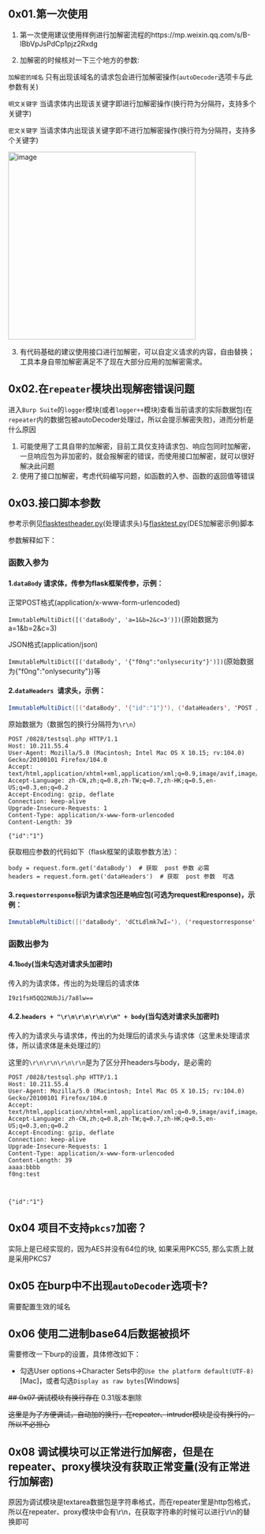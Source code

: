 ## 0x01.第一次使用

1. 第一次使用建议使用样例进行加解密流程的https://mp.weixin.qq.com/s/B-lBbVpJsPdCp1pjz2Rxdg

2. 加解密的时候核对一下三个地方的参数:

`加解密的域名` 只有出现该域名的请求包会进行加解密操作(`autoDecoder`选项卡与此参数有关)

`明文关键字` 当请求体内出现该关键字即进行加解密操作(换行符为分隔符，支持多个关键字)

`密文关键字` 当请求体内出现该关键字即不进行加解密操作(换行符为分隔符，支持多个关键字)

<img width="380" alt="image" src="https://user-images.githubusercontent.com/48286013/187074998-90ddce7f-7b65-4721-8803-2c5e82e16295.png">

3. 有代码基础的建议使用接口进行加解密，可以自定义请求的内容，自由替换；工具本身自带加解密满足不了现在大部分应用的加解密需求。



## 0x02.在`repeater`模块出现解密错误问题

进入`Burp Suite`的`logger`模块(或者`logger++`模块)查看当前请求的实际数据包(在`repeater`内的数据包被autoDecoder处理过，所以会提示解密失败)，进而分析是什么原因

1. 可能使用了工具自带的加解密，目前工具仅支持请求包、响应包同时加解密，一旦响应包为非加密的，就会报解密的错误，而使用接口加解密，就可以很好解决此问题
2. 使用了接口加解密，考虑代码编写问题，如函数的入参、函数的返回值等错误



## 0x03.接口脚本参数

参考示例见[flasktestheader.py](https://github.com/f0ng/autoDecoder/blob/main/flasktestheader.py)(处理请求头)与[flasktest.py](https://github.com/f0ng/autoDecoder/blob/main/flasktest.py)(DES加解密示例)脚本

参数解释如下：

### 函数入参为

#### 1.`dataBody` 请求体，传参为flask框架传参，示例：

正常POST格式(application/x-www-form-urlencoded)

`ImmutableMultiDict([('dataBody', 'a=1&b=2&c=3')])`(原始数据为a=1&b=2&c=3)

JSON格式(application/json)

`ImmutableMultiDict([('dataBody', '{"f0ng":"onlysecurity"}')])`(原始数据为{"f0ng":"onlysecurity"})等



#### 2.`dataHeaders `请求头，示例：

```java
ImmutableMultiDict([('dataBody', '{"id":"1"}'), ('dataHeaders', 'POST /0828/testsql.php HTTP/1.1\r\nHost: 10.211.55.4\r\nUser-Agent: Mozilla/5.0 (Macintosh; Intel Mac OS X 10.15; rv:104.0) Gecko/20100101 Firefox/104.0\r\nAccept: text/html,application/xhtml+xml,application/xml;q=0.9,image/avif,image/webp,*/*;q=0.8\r\nAccept-Language: zh-CN,zh;q=0.8,zh-TW;q=0.7,zh-HK;q=0.5,en-US;q=0.3,en;q=0.2\r\nAccept-Encoding: gzip, deflate\r\nConnection: keep-alive\r\nUpgrade-Insecure-Requests: 1\r\nContent-Type: application/x-www-form-urlencoded\r\nContent-Length: 39\r\n')])
```

原始数据为（数据包的换行分隔符为`\r\n`）

```
POST /0828/testsql.php HTTP/1.1
Host: 10.211.55.4
User-Agent: Mozilla/5.0 (Macintosh; Intel Mac OS X 10.15; rv:104.0) Gecko/20100101 Firefox/104.0
Accept: text/html,application/xhtml+xml,application/xml;q=0.9,image/avif,image/webp,*/*;q=0.8
Accept-Language: zh-CN,zh;q=0.8,zh-TW;q=0.7,zh-HK;q=0.5,en-US;q=0.3,en;q=0.2
Accept-Encoding: gzip, deflate
Connection: keep-alive
Upgrade-Insecure-Requests: 1
Content-Type: application/x-www-form-urlencoded
Content-Length: 39

{"id":"1"}
```

获取相应参数的代码如下（flask框架的读取参数方法）：

```
body = request.form.get('dataBody')  # 获取  post 参数 必需
headers = request.form.get('dataHeaders')  # 获取  post 参数  可选
```

#### 3.`requestorresponse`标识为请求包还是响应包(可选为request和response)，示例：
```Java
ImmutableMultiDict([('dataBody', 'dCtLdlmk7wI='), ('requestorresponse', 'response')])
```


### 函数出参为

#### 4.1`body`(当未勾选对请求头加密时)

传入的为请求体，传出的为处理后的请求体

```
I9z1fsH5QQ2NUbJi/7a8lw==
```



#### 4.2.`headers + "\r\n\r\n\r\n\r\n" + body`(当勾选对请求头加密时)

传入的为请求头与请求体，传出的为处理后的请求头与请求体（这里未处理请求体，所以请求体是未处理过的）

这里的`\r\n\r\n\r\n\r\n`是为了区分开headers与body，是必需的

```
POST /0828/testsql.php HTTP/1.1
Host: 10.211.55.4
User-Agent: Mozilla/5.0 (Macintosh; Intel Mac OS X 10.15; rv:104.0) Gecko/20100101 Firefox/104.0
Accept: text/html,application/xhtml+xml,application/xml;q=0.9,image/avif,image/webp,*/*;q=0.8
Accept-Language: zh-CN,zh;q=0.8,zh-TW;q=0.7,zh-HK;q=0.5,en-US;q=0.3,en;q=0.2
Accept-Encoding: gzip, deflate
Connection: keep-alive
Upgrade-Insecure-Requests: 1
Content-Type: application/x-www-form-urlencoded
Content-Length: 39
aaaa:bbbb
f0ng:test



{"id":"1"}
```


## 0x04 项目不支持`pkcs7`加密？

实际上是已经实现的，因为AES并没有64位的块, 如果采用PKCS5, 那么实质上就是采用PKCS7

## 0x05 在burp中不出现`autoDecoder`选项卡?

需要配置生效的域名

## 0x06 使用二进制base64后数据被损坏

需要修改一下burp的设置，具体修改如下：

- 勾选User options->Character Sets中的`Use the platform default(UTF-8)`[Mac]，或者勾选`Display as raw bytes`[Windows]


~~## 0x07 调试模块有换行存在~~ 0.31版本删除

~~这里是为了方便调试，自动加的换行，在repeater、intruder模块是没有换行的，所以不必担心~~


## 0x08 调试模块可以正常进行加解密，但是在repeater、proxy模块没有获取正常变量(没有正常进行加解密)

原因为调试模块是textarea数据包是字符串格式，而在repeater里是http包格式，所以在repeater、proxy模块中会有\r\n，在获取字符串的时候可以进行\r\n的替换即可
